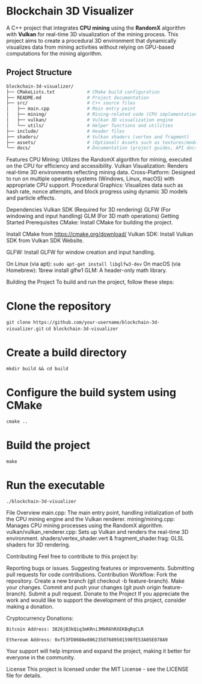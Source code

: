 # Blockchain 3D Visualizer

A C++ project that integrates **CPU mining** using the **RandomX** algorithm with **Vulkan** for real-time 3D visualization of the mining process. This project aims to create a procedural 3D environment that dynamically visualizes data from mining activities without relying on GPU-based computations for the mining algorithm.

## Project Structure

```bash
blockchain-3d-visualizer/
├── CMakeLists.txt            # CMake build configuration
├── README.md                 # Project documentation
├── src/                      # C++ source files
│   ├── main.cpp              # Main entry point
│   ├── mining/               # Mining-related code (CPU implementation)
│   ├── vulkan/               # Vulkan 3D visualization engine
│   └── utils/                # Helper functions and utilities
├── include/                  # Header files
├── shaders/                  # Vulkan shaders (vertex and fragment)
├── assets/                   # (Optional) Assets such as textures/models
└── docs/                     # Documentation (project guides, API docs)
```

Features
CPU Mining: Utilizes the RandomX algorithm for mining, executed on the CPU for efficiency and accessibility.
Vulkan Visualization: Renders real-time 3D environments reflecting mining data.
Cross-Platform: Designed to run on multiple operating systems (Windows, Linux, macOS) with appropriate CPU support.
Procedural Graphics: Visualizes data such as hash rate, nonce attempts, and block progress using dynamic 3D models and particle effects.

Dependencies
Vulkan SDK (Required for 3D rendering)
GLFW (For windowing and input handling)
GLM (For 3D math operations)
Getting Started
Prerequisites
CMake: Install CMake for building the project.

Install CMake from https://cmake.org/download/
Vulkan SDK: Install Vulkan SDK from Vulkan SDK Website.

GLFW: Install GLFW for window creation and input handling.

On Linux (via apt): `sudo apt-get install libglfw3-dev`
On macOS (via Homebrew): 1brew install glfw1
GLM: A header-only math library.

Building the Project
To build and run the project, follow these steps:

# Clone the repository
`git clone https://github.com/your-username/blockchain-3d-visualizer.git`
`cd blockchain-3d-visualizer`

# Create a build directory
`mkdir build && cd build`

# Configure the build system using CMake
`cmake ..`

# Build the project
`make`

# Run the executable
`./blockchain-3d-visualizer`

File Overview
main.cpp: The main entry point, handling initialization of both the CPU mining engine and the Vulkan renderer.
mining/mining.cpp: Manages CPU mining processes using the RandomX algorithm.
vulkan/vulkan_renderer.cpp: Sets up Vulkan and renders the real-time 3D environment.
shaders/vertex_shader.vert & fragment_shader.frag: GLSL shaders for 3D rendering.


Contributing
Feel free to contribute to this project by:

Reporting bugs or issues.
Suggesting features or improvements.
Submitting pull requests for code contributions.
Contribution Workflow:
Fork the repository.
Create a new branch (git checkout -b feature-branch).
Make your changes.
Commit and push your changes (git push origin feature-branch).
Submit a pull request.
Donate to the Project
If you appreciate the work and would like to support the development of this project, consider making a donation.

Cryptocurrency Donations:
```
Bitcoin Address: 3826jB3kQiq3mKRni3MkR6hRXEKBqRqCLR
```
```
Ethereum Address: 0xf53FD060Ae80623507689501598fE53A05E078A9
```
Your support will help improve and expand the project, making it better for everyone in the community.

License
This project is licensed under the MIT License - see the LICENSE file for details.
